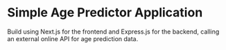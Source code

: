# Simple Age Predictor Application

Build using Next.js for the frontend and Express.js for the backend, calling an external online API for age prediction data.
